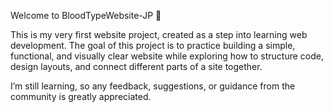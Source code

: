 Welcome to BloodTypeWebsite-JP 🎉

This is my very first website project, created as a step into learning web development. The goal of this project is to practice building a simple, functional, and visually clear website while exploring how to structure code, design layouts, and connect different parts of a site together.

I’m still learning, so any feedback, suggestions, or guidance from the community is greatly appreciated. 

